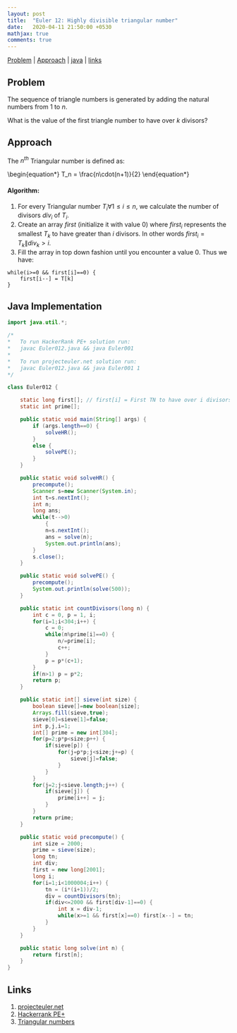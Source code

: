 ```yaml
---
layout: post
title:  "Euler 12: Highly divisible triangular number"
date:   2020-04-11 21:50:00 +0530
mathjax: true
comments: true
---
```


[Problem](#problem) | [Approach](#approach) | [java](#java-implementation) | [links](#links)

## Problem

The sequence of triangle numbers is generated by adding the natural numbers from $1$ to $n$.

What is the value of the first triangle number to have over $k$ divisors?

## Approach

The $n^{th}$ Triangular number is defined as:

<div class="math">
\begin{equation*}
    T_n = \frac{n\cdot(n+1)}{2}
\end{equation*}
</div>

#### Algorithm:
1. For every Triangular number $T_i \forall 1 \leq i \leq n$, we calculate the number of divisors $div_i$ of $T_i$.
2. Create an array $first$ (initialize it with value $0$) where $first_i$ represents the smallest $T_k$ to have greater than $i$ divisors. In other words $first_i = T_k \| div_k \gt i$.
3. Fill the array in top down fashion until you encounter a value $0$. Thus we have:
```
while(i>=0 && first[i]==0) {
    first[i--] = T[k]
}
```

## Java Implementation

```java
import java.util.*;

/*
*   To run HackerRank PE+ solution run:
*   javac Euler012.java && java Euler001
*
*   To run projecteuler.net solution run:
*   javac Euler012.java && java Euler001 1
*/

class Euler012 {

    static long first[]; // first[i] = First TN to have over i divisors
    static int prime[];

    public static void main(String[] args) {
        if (args.length==0) {
            solveHR();
        }
        else {
            solvePE();
        }
    }

    public static void solveHR() {
        precompute();
        Scanner s=new Scanner(System.in);
        int t=s.nextInt();
        int n;
        long ans;
        while(t-->0)
            {
            n=s.nextInt();
            ans = solve(n);
            System.out.println(ans);
        }
        s.close();
    }

    public static void solvePE() {
        precompute();
        System.out.println(solve(500));
    }

    public static int countDivisors(long n) {
        int c = 0, p = 1, i;
        for(i=1;i<304;i++) {
            c = 0;
            while(n%prime[i]==0) {
                n/=prime[i];
                c++;
            }
            p = p*(c+1);
        }
        if(n>1) p = p*2;
        return p;
    }

    public static int[] sieve(int size) {
        boolean sieve[]=new boolean[size];
        Arrays.fill(sieve,true);
        sieve[0]=sieve[1]=false;
        int p,j,i=1;
        int[] prime = new int[304];
        for(p=2;p*p<size;p++) {
            if(sieve[p]) {
                for(j=p*p;j<size;j+=p) {
                    sieve[j]=false;
                }
            }
        }
        for(j=2;j<sieve.length;j++) {
            if(sieve[j]) {
                prime[i++] = j;
            }
        }
        return prime;
    }

    public static void precompute() {
        int size = 2000;
        prime = sieve(size);
        long tn; 
        int div;
        first = new long[2001];
        long i;
        for(i=1;i<1000004;i++) {
            tn = (i*(i+1))/2;
            div = countDivisors(tn);
            if(div<=2000 && first[div-1]==0) {
                int x = div-1;
                while(x>=1 && first[x]==0) first[x--] = tn;
            }
        }
    }

    public static long solve(int n) {
        return first[n];
    }
}
```

## Links
1. [projecteuler.net](https://projecteuler.net/problem=12)
2. [Hackerrank PE+](https://www.hackerrank.com/contests/projecteuler/challenges/euler012/problem)
3. [Triangular numbers](https://mathworld.wolfram.com/TriangularNumber.html)